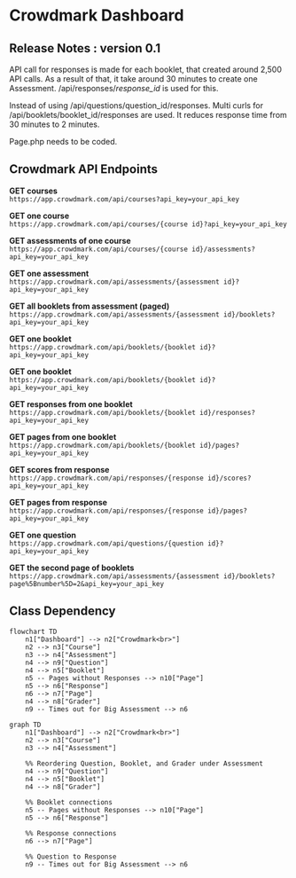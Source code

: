 # Crowdmark Dashboard

## Release Notes : version 0.1
API call for responses is made for each booklet, that created around 2,500 API calls. As a result of that, it take around 30 minutes to create one Assessment. /api/responses/*response_id* is used for this.

Instead of using /api/questions/question_id/responses. Multi curls for /api/booklets/booklet_id/responses are used. It reduces response time from 30 minutes to 2 minutes.

Page.php needs to be coded.

## Crowdmark API Endpoints

**GET courses**  
`https://app.crowdmark.com/api/courses?api_key=your_api_key`

**GET one course**  
`https://app.crowdmark.com/api/courses/{course id}?api_key=your_api_key`

**GET assessments of one course**  
`https://app.crowdmark.com/api/courses/{course id}/assessments?api_key=your_api_key`

**GET one assessment**  
`https://app.crowdmark.com/api/assessments/{assessment id}?api_key=your_api_key`

**GET all booklets from assessment (paged)**  
`https://app.crowdmark.com/api/assessments/{assessment id}/booklets?api_key=your_api_key`

**GET one booklet**  
`https://app.crowdmark.com/api/booklets/{booklet id}?api_key=your_api_key`

**GET one booklet**  
`https://app.crowdmark.com/api/booklets/{booklet id}?api_key=your_api_key`

**GET responses from one booklet**  
`https://app.crowdmark.com/api/booklets/{booklet id}/responses?api_key=your_api_key`

**GET pages from one booklet**  
`https://app.crowdmark.com/api/booklets/{booklet id}/pages?api_key=your_api_key`

**GET scores from response**  
`https://app.crowdmark.com/api/responses/{response id}/scores?api_key=your_api_key`

**GET pages from response**  
`https://app.crowdmark.com/api/responses/{response id}/pages?api_key=your_api_key`

**GET one question**  
`https://app.crowdmark.com/api/questions/{question id}?api_key=your_api_key`

**GET the second page of booklets**  
`https://app.crowdmark.com/api/assessments/{assessment id}/booklets?page%5Bnumber%5D=2&api_key=your_api_key`

## Class Dependency

```mermaid
flowchart TD
    n1["Dashboard"] --> n2["Crowdmark<br>"]
    n2 --> n3["Course"]
    n3 --> n4["Assessment"]
    n4 --> n9["Question"]
    n4 --> n5["Booklet"] 
    n5 -- Pages without Responses --> n10["Page"]
    n5 --> n6["Response"]
    n6 --> n7["Page"]
    n4 --> n8["Grader"]
    n9 -- Times out for Big Assessment --> n6
    
graph TD
    n1["Dashboard"] --> n2["Crowdmark<br>"]
    n2 --> n3["Course"]
    n3 --> n4["Assessment"]

    %% Reordering Question, Booklet, and Grader under Assessment
    n4 --> n9["Question"]
    n4 --> n5["Booklet"]
    n4 --> n8["Grader"]

    %% Booklet connections
    n5 -- Pages without Responses --> n10["Page"]
    n5 --> n6["Response"]

    %% Response connections
    n6 --> n7["Page"]

    %% Question to Response
    n9 -- Times out for Big Assessment --> n6